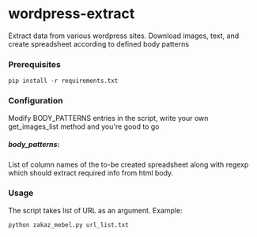 # wordpress-extract
Extract data from various wordpress sites. Download images, text, and create spreadsheet according to defined body patterns

### Prerequisites
```shell
pip install -r requirements.txt
```

### Configuration
Modify BODY_PATTERNS entries in the script, write your own get_images_list method and you're good to go

##### body_patterns:
List of column names of the to-be created spreadsheet along with regexp which should extract required info from html body.

### Usage
The script takes list of URL as an argument. Example:
```shell
python zakaz_mebel.py url_list.txt
```